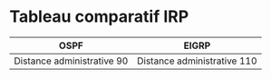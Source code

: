 # Tableau comparatif IRP

| OSPF  | EIGRP          |
|---|-----|
| Distance administrative 90 | Distance administrative 110
